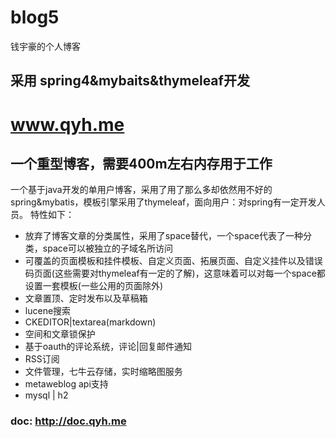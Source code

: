 # blog5
钱宇豪的个人博客

## 采用 spring4&mybaits&thymeleaf开发

# www.qyh.me
## 一个重型博客，需要400m左右内存用于工作

一个基于java开发的单用户博客，采用了用了那么多却依然用不好的spring&mybatis，模板引擎采用了thymeleaf，面向用户：对spring有一定开发人员。 特性如下：
* 放弃了博客文章的分类属性，采用了space替代，一个space代表了一种分类，space可以被独立的子域名所访问
* 可覆盖的页面模板和挂件模板、自定义页面、拓展页面、自定义挂件以及错误码页面(这些需要对thymeleaf有一定的了解)，这意味着可以对每一个space都设置一套模板(一些公用的页面除外)
* 文章置顶、定时发布以及草稿箱
* lucene搜索
* CKEDITOR|textarea(markdown)
* 空间和文章锁保护
* 基于oauth的评论系统，评论|回复邮件通知
* RSS订阅
* 文件管理，七牛云存储，实时缩略图服务
* metaweblog api支持
* mysql | h2

### doc: http://doc.qyh.me


